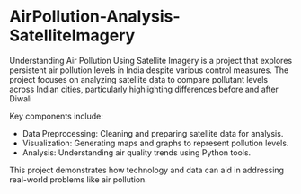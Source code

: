 # AirPollution-Analysis-SatelliteImagery

Understanding Air Pollution Using Satellite Imagery is a project that explores persistent air pollution levels in India despite various control measures. The project focuses on analyzing satellite data to compare pollutant levels across Indian cities, particularly highlighting differences before and after Diwali

Key components include:

- Data Preprocessing: Cleaning and preparing satellite data for analysis.
- Visualization: Generating maps and graphs to represent pollution levels.
- Analysis: Understanding air quality trends using Python tools.
  
This project demonstrates how technology and data can aid in addressing real-world problems like air pollution.
